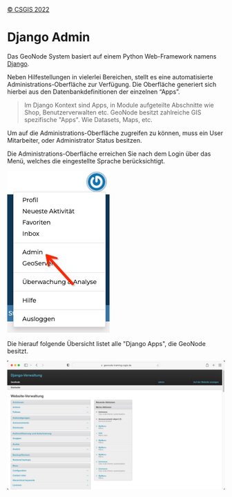 <!-- the Menu -->
<link rel="stylesheet" media="all" href="../styles.css" />
<div id="logo"><a href="https://csgis.de">© CSGIS 2022</a></div>
<div id="menu"></div>
<div id="jumpMenu"></div>
<script src="../menu.js"></script>
<script src="../jumpmenu.js"></script>
<!-- the Menu -->


# Django Admin

Das GeoNode System basiert auf einem Python Web-Framework namens [Django](https://www.djangoproject.com/).

Neben Hilfestellungen in vielerlei Bereichen, stellt es eine automatisierte Administrations-Oberfläche zur Verfügung.
Die Oberfläche generiert sich hierbei aus den Datenbankdefinitionen der einzelnen “Apps”.

> Im Django Kontext sind Apps, in Module aufgeteilte Abschnitte wie Shop, Benutzerverwalten etc. GeoNode besitzt zahlreiche GIS spezifische "Apps". Wie Datasets, Maps, etc.

Um auf die Administrations-Oberfläche zugreifen zu können, muss ein User Mitarbeiter, oder Administrator Status besitzen.

Die Administrations-Oberfläche erreichen Sie nach dem Login über das Menü, welches die eingestellte Sprache berücksichtigt.

![Django Admin link](images/admin_menu.jpeg)

Die hierauf folgende Übersicht listet alle "Django Apps", die GeoNode besitzt.

![Django Admin Startseite](images/django_admin_start.jpeg)